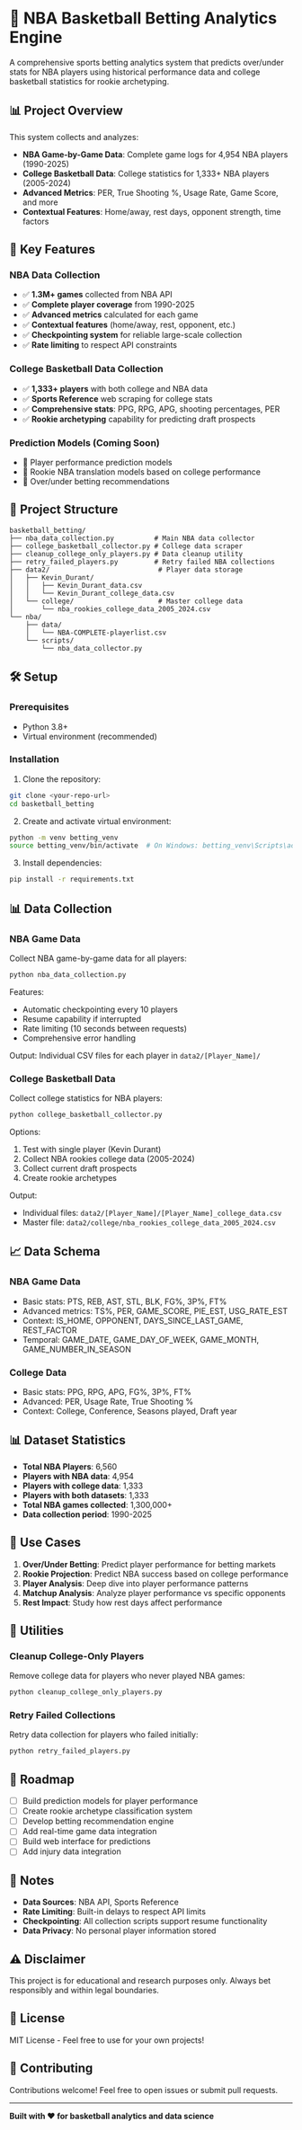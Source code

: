 # 🏀 NBA Basketball Betting Analytics Engine

A comprehensive sports betting analytics system that predicts over/under stats for NBA players using historical performance data and college basketball statistics for rookie archetyping.

## 📊 Project Overview

This system collects and analyzes:
- **NBA Game-by-Game Data**: Complete game logs for 4,954 NBA players (1990-2025)
- **College Basketball Data**: College statistics for 1,333+ NBA players (2005-2024)
- **Advanced Metrics**: PER, True Shooting %, Usage Rate, Game Score, and more
- **Contextual Features**: Home/away, rest days, opponent strength, time factors

## 🚀 Key Features

### NBA Data Collection
- ✅ **1.3M+ games** collected from NBA API
- ✅ **Complete player coverage** from 1990-2025
- ✅ **Advanced metrics** calculated for each game
- ✅ **Contextual features** (home/away, rest, opponent, etc.)
- ✅ **Checkpointing system** for reliable large-scale collection
- ✅ **Rate limiting** to respect API constraints

### College Basketball Data Collection
- ✅ **1,333+ players** with both college and NBA data
- ✅ **Sports Reference** web scraping for college stats
- ✅ **Comprehensive stats**: PPG, RPG, APG, shooting percentages, PER
- ✅ **Rookie archetyping** capability for predicting draft prospects

### Prediction Models (Coming Soon)
- 🔄 Player performance prediction models
- 🔄 Rookie NBA translation models based on college performance
- 🔄 Over/under betting recommendations

## 📁 Project Structure

```
basketball_betting/
├── nba_data_collection.py          # Main NBA data collector
├── college_basketball_collector.py # College data scraper
├── cleanup_college_only_players.py # Data cleanup utility
├── retry_failed_players.py         # Retry failed NBA collections
├── data2/                           # Player data storage
│   ├── Kevin_Durant/
│   │   ├── Kevin_Durant_data.csv
│   │   └── Kevin_Durant_college_data.csv
│   └── college/                     # Master college data
│       └── nba_rookies_college_data_2005_2024.csv
└── nba/
    ├── data/
    │   └── NBA-COMPLETE-playerlist.csv
    └── scripts/
        └── nba_data_collector.py
```

## 🛠️ Setup

### Prerequisites
- Python 3.8+
- Virtual environment (recommended)

### Installation

1. Clone the repository:
```bash
git clone <your-repo-url>
cd basketball_betting
```

2. Create and activate virtual environment:
```bash
python -m venv betting_venv
source betting_venv/bin/activate  # On Windows: betting_venv\Scripts\activate
```

3. Install dependencies:
```bash
pip install -r requirements.txt
```

## 📊 Data Collection

### NBA Game Data

Collect NBA game-by-game data for all players:

```bash
python nba_data_collection.py
```

Features:
- Automatic checkpointing every 10 players
- Resume capability if interrupted
- Rate limiting (10 seconds between requests)
- Comprehensive error handling

Output: Individual CSV files for each player in `data2/[Player_Name]/`

### College Basketball Data

Collect college statistics for NBA players:

```bash
python college_basketball_collector.py
```

Options:
1. Test with single player (Kevin Durant)
2. Collect NBA rookies college data (2005-2024)
3. Collect current draft prospects
4. Create rookie archetypes

Output: 
- Individual files: `data2/[Player_Name]/[Player_Name]_college_data.csv`
- Master file: `data2/college/nba_rookies_college_data_2005_2024.csv`

## 📈 Data Schema

### NBA Game Data
- Basic stats: PTS, REB, AST, STL, BLK, FG%, 3P%, FT%
- Advanced metrics: TS%, PER, GAME_SCORE, PIE_EST, USG_RATE_EST
- Context: IS_HOME, OPPONENT, DAYS_SINCE_LAST_GAME, REST_FACTOR
- Temporal: GAME_DATE, GAME_DAY_OF_WEEK, GAME_MONTH, GAME_NUMBER_IN_SEASON

### College Data
- Basic stats: PPG, RPG, APG, FG%, 3P%, FT%
- Advanced: PER, Usage Rate, True Shooting %
- Context: College, Conference, Seasons played, Draft year

## 📊 Dataset Statistics

- **Total NBA Players**: 6,560
- **Players with NBA data**: 4,954
- **Players with college data**: 1,333
- **Players with both datasets**: 1,333
- **Total NBA games collected**: 1,300,000+
- **Data collection period**: 1990-2025

## 🎯 Use Cases

1. **Over/Under Betting**: Predict player performance for betting markets
2. **Rookie Projection**: Predict NBA success based on college performance
3. **Player Analysis**: Deep dive into player performance patterns
4. **Matchup Analysis**: Analyze player performance vs specific opponents
5. **Rest Impact**: Study how rest days affect performance

## 🔧 Utilities

### Cleanup College-Only Players
Remove college data for players who never played NBA games:

```bash
python cleanup_college_only_players.py
```

### Retry Failed Collections
Retry data collection for players who failed initially:

```bash
python retry_failed_players.py
```

## 🚧 Roadmap

- [ ] Build prediction models for player performance
- [ ] Create rookie archetype classification system
- [ ] Develop betting recommendation engine
- [ ] Add real-time game data integration
- [ ] Build web interface for predictions
- [ ] Add injury data integration

## 📝 Notes

- **Data Sources**: NBA API, Sports Reference
- **Rate Limiting**: Built-in delays to respect API limits
- **Checkpointing**: All collection scripts support resume functionality
- **Data Privacy**: No personal player information stored

## ⚠️ Disclaimer

This project is for educational and research purposes only. Always bet responsibly and within legal boundaries.

## 📄 License

MIT License - Feel free to use for your own projects!

## 🤝 Contributing

Contributions welcome! Feel free to open issues or submit pull requests.

---

**Built with ❤️ for basketball analytics and data science**

